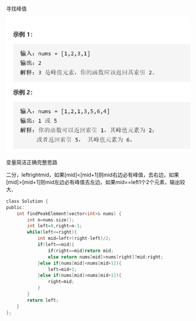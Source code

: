 寻找峰值

![img](image/1628129313015.png)

变量简洁正确完整思路

二分，leftrightmid，如果[mid]<[mid+1]则mid右边必有峰值，去右边，如果[mid]>[mid+1]则mid左边必有峰值去左边，如果mid==left1个2个元素，输出较大、

```c
class Solution {
public:
    int findPeakElement(vector<int>& nums) {
        int n=nums.size();
        int left=0,right=n-1;
        while(left<=right){
            int mid=left+(right-left)/2;
            if(left==mid){
                if(right==mid)return mid;
                else return nums[mid]>nums[right]?mid:right;
            }else if(nums[mid]<nums[mid+1]){
                left=mid+1;
            }else if(nums[mid]>nums[mid+1]){
                right=mid;
            }
        }
        return left;
    }
};

```

